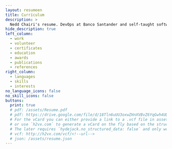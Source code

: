 ```yaml
---
layout: resumeen
title: Currículum
description: >
  Nedd Chairi's resume. DevOps at Banco Santander and self-taught software developer.
hide_description: true
left_column:
  - work
  - volunteer
  - certificates
  - education
  - awards
  - publications
  - references
right_column:
  - languages
  - skills
  - interests
no_language_icons: false
no_skill_icons: false
buttons:
  print: true
  # pdf: /assets/Resume.pdf
  # pdf: https://drive.google.com/file/d/18Tln6uUU3oxwZHnXVBvZ6YqGwh4UDX3t/view?usp=sharing
  # For the vCard you can either provide a link to a .vcf file in assets (see `pdf` above),
  # or use `h2vx.com` to generate a vCard on the fly based on the structured data of the resume page.
  # The later requires `hydejack.no_structured_data: false` and only works once the site is deployed to a public URL.
  # vcf: http://h2vx.com/vcf/<!--url-->
  # json: /assets/resume.json
---
```

